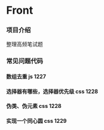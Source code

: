# Front
### 项目介绍
整理高频笔试题
### 常见问题代码

#### 数组去重			js		1227

#### 选择器有哪些，选择器优先级           css        1228

#### 伪类、伪元素           css        1228

#### 实现一个同心圆          css        1229
